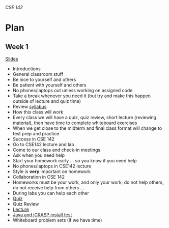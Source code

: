 _CSE 142_
# Plan
## Week 1

[Slides](https://docs.google.com/presentation/d/1CyUM1R0l0_AaMqhVPHMm3u2lpsZ-cPJw68XqNFN96Og/edit?usp=sharing)

* Introductions
* General classroom stuff
 * Be nice to yourself and others
 * Be patient with yourself and others
 * No phones/laptops out unless working on assigned code
 * Take a break whenever you need it (but try and make this happen outside of lecture and quiz time)
* Review [syllabus](../syllabus.md)
* How this class will work
 * Every class we will have a quiz, quiz review, short lecture (reviewing material), then have time to complete whiteboard exercises
 * When we get close to the midterm and final class format will change to test prep and practice
* Success in CSE 142
 * Go to CSE142 lecture and lab
 * Come to our class and check-in meetings
 * Ask when you need help
 * Start your homework early ... so you know if you need help
 * No phones/laptops in CSE142 lecture
 * Style is __very__ important on homework
* Collaboration in CSE 142
 * Homeworks must be your work, and only your work; do not help others, do not receive help from others ...
 * During labs you can help each other
* [Quiz](quiz.md)
* Quiz Review
* [Lecture](lecture-notes.md)
* [Java and jGRASP install fest](https://courses.cs.washington.edu/courses/cse142/16au/working_at_home.shtml)
* Whiteboard problem sets (if we have time)
 
